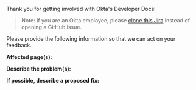 Thank you for getting involved with Okta's Developer Docs!

> Note: If you are an Okta employee, please [clone this Jira](https://oktainc.atlassian.net/browse/OKTA-250417) instead of opening a GitHub issue.

Please provide the following information so that we can act on your feedback.

**Affected page(s):**

**Describe the problem(s):**

**If possible, describe a proposed fix:**
